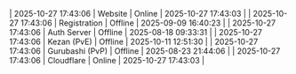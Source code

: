 | 2025-10-27 17:43:06 | Website | Online | 2025-10-27 17:43:03 |
| 2025-10-27 17:43:06 | Registration | Offline | 2025-09-09 16:40:23 |
| 2025-10-27 17:43:06 | Auth Server | Offline | 2025-08-18 09:33:31 |
| 2025-10-27 17:43:06 | Kezan (PvE) | Offline | 2025-10-11 12:51:30 |
| 2025-10-27 17:43:06 | Gurubashi (PvP) | Offline | 2025-08-23 21:44:06 |
| 2025-10-27 17:43:06 | Cloudflare | Online | 2025-10-27 17:43:03 |
